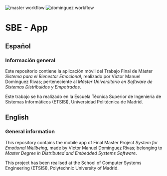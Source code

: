 ![master workflow](https://github.com/Emotional-Wellbeing/App/actions/workflows/master.yml/badge.svg)
![dominguez workflow](https://github.com/Emotional-Wellbeing/App/actions/workflows/dominguez.yml/badge.svg)


# SBE - App
## Español
### Información general
Este repositorio contiene la aplicación móvil del Trabajo Final de Máster *Sistema para el Bienestar Emocional*, realizado por Victor Manuel Domínguez Rivas; perteneciente al *Máster Universitario en Software de Sistemas Distribuidos y Empotrados*.

Este trabajo se ha realizado en la Escuela Técnica Superior de Ingeniería de Sistemas Informáticos (ETSISI), Universidad Politécnica de Madrid.

## English
### General information
This repository contains the mobile app of Final Master Project *System for Emotional Wellbeing*, made by Victor Manuel Dominguez Rivas; belonging to *Master Degree in Distributed and Embedded Systems Software*.

This project has been realised at the School of Computer Systems Engineering (ETSISI), Polytechnic University of Madrid.
